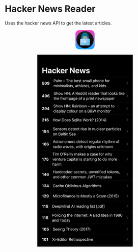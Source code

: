 #  Hacker News Reader

Uses the hacker news API to get the latest articles.

<p align="center">
  <img width="60" height="auto" style="border-radius: 20%;" src="Hacker%20News/Assets.xcassets/AppIcon.appiconset/1024.png">
</p>

<p align="center">
  <img width="300" height="auto" src="screenShot.jpeg">
</p>
